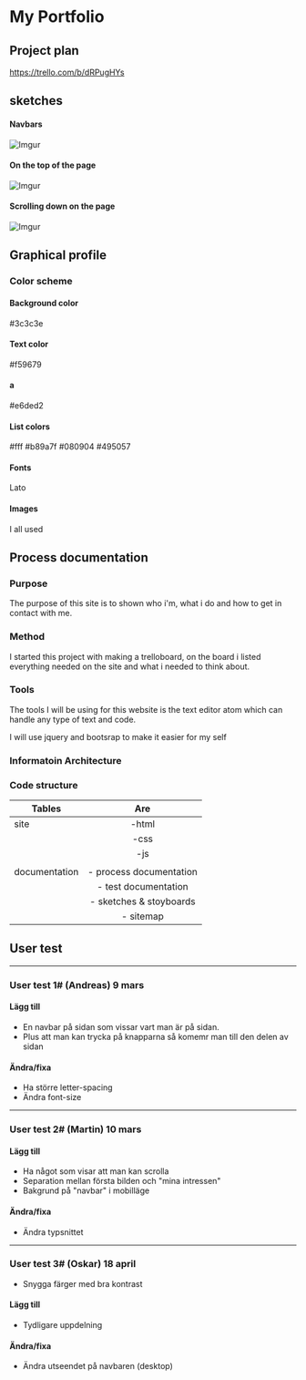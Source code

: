 # My Portfolio

## Project plan
https://trello.com/b/dRPugHYs

## sketches
#### Navbars
![Imgur](https://i.imgur.com/oBbqEuM.jpg)
#### On the top of the page

![Imgur](https://i.imgur.com/uHJkEnd.jpg)

#### Scrolling down on the page

![Imgur](https://i.imgur.com/5JUCFnC.jpg)

####

## Graphical profile
### Color scheme

#### Background color
#3c3c3e

#### Text color
#f59679

#### a
#e6ded2

#### List colors
#fff
#b89a7f
#080904
#495057

#### Fonts
Lato
#### Images
I all used
## Process documentation


### Purpose
The purpose of this site is to shown who i'm, what i do and how to get in contact with me.

### Method
I started this project with making a trelloboard, on the board i listed everything needed on the site and what i needed to think about.



### Tools
The tools I will be using for this website is the text editor atom which can handle any type of text and code.

I will use jquery and bootsrap to make it easier for my self
### Informatoin Architecture


### Code structure

| Tables        | Are           |
| ------------- |:-------------:|
| site          | -html         |
|               | -css          |
|               | -js           |
|               |               |
| documentation | - process documentation|
|               | - test documentation|
|               | - sketches & stoyboards|
|               | - sitemap|



## User test

---
### User test 1# (Andreas) 9 mars

#### Lägg till
* En navbar på sidan som vissar vart man är på sidan.
* Plus att man kan trycka på knapparna så komemr man till den delen av sidan

#### Ändra/fixa
* Ha större letter-spacing
* Ändra font-size

---

### User test 2# (Martin) 10 mars

#### Lägg till
* Ha något som visar att man kan scrolla
* Separation mellan första bilden och "mina intressen"
* Bakgrund på "navbar" i mobilläge

#### Ändra/fixa
* Ändra typsnittet

---

### User test 3# (Oskar) 18 april
* Snygga färger med bra kontrast

#### Lägg till
* Tydligare uppdelning 
#### Ändra/fixa
* Ändra utseendet på navbaren (desktop)
